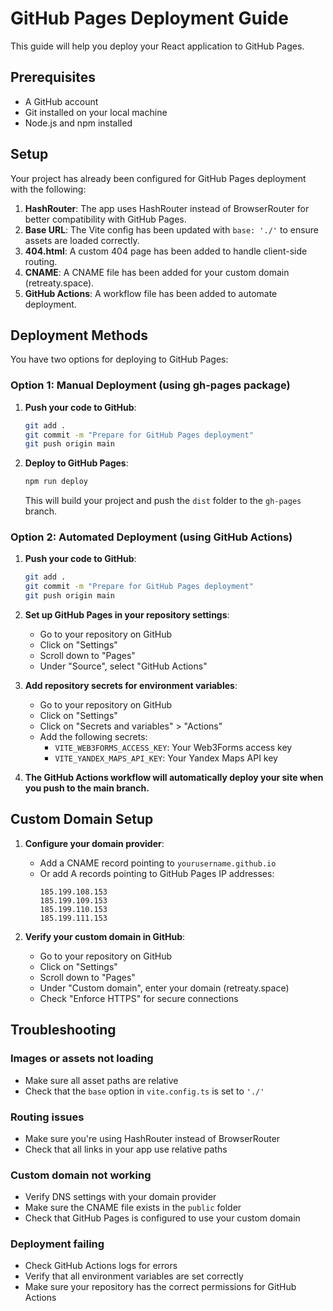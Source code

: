 # GitHub Pages Deployment Guide

This guide will help you deploy your React application to GitHub Pages.

## Prerequisites

- A GitHub account
- Git installed on your local machine
- Node.js and npm installed

## Setup

Your project has already been configured for GitHub Pages deployment with the following:

1. **HashRouter**: The app uses HashRouter instead of BrowserRouter for better compatibility with GitHub Pages.
2. **Base URL**: The Vite config has been updated with `base: './'` to ensure assets are loaded correctly.
3. **404.html**: A custom 404 page has been added to handle client-side routing.
4. **CNAME**: A CNAME file has been added for your custom domain (retreaty.space).
5. **GitHub Actions**: A workflow file has been added to automate deployment.

## Deployment Methods

You have two options for deploying to GitHub Pages:

### Option 1: Manual Deployment (using gh-pages package)

1. **Push your code to GitHub**:
   ```bash
   git add .
   git commit -m "Prepare for GitHub Pages deployment"
   git push origin main
   ```

2. **Deploy to GitHub Pages**:
   ```bash
   npm run deploy
   ```

   This will build your project and push the `dist` folder to the `gh-pages` branch.

### Option 2: Automated Deployment (using GitHub Actions)

1. **Push your code to GitHub**:
   ```bash
   git add .
   git commit -m "Prepare for GitHub Pages deployment"
   git push origin main
   ```

2. **Set up GitHub Pages in your repository settings**:
   - Go to your repository on GitHub
   - Click on "Settings"
   - Scroll down to "Pages"
   - Under "Source", select "GitHub Actions"

3. **Add repository secrets for environment variables**:
   - Go to your repository on GitHub
   - Click on "Settings"
   - Click on "Secrets and variables" > "Actions"
   - Add the following secrets:
     - `VITE_WEB3FORMS_ACCESS_KEY`: Your Web3Forms access key
     - `VITE_YANDEX_MAPS_API_KEY`: Your Yandex Maps API key

4. **The GitHub Actions workflow will automatically deploy your site when you push to the main branch.**

## Custom Domain Setup

1. **Configure your domain provider**:
   - Add a CNAME record pointing to `yourusername.github.io`
   - Or add A records pointing to GitHub Pages IP addresses:
     ```
     185.199.108.153
     185.199.109.153
     185.199.110.153
     185.199.111.153
     ```

2. **Verify your custom domain in GitHub**:
   - Go to your repository on GitHub
   - Click on "Settings"
   - Scroll down to "Pages"
   - Under "Custom domain", enter your domain (retreaty.space)
   - Check "Enforce HTTPS" for secure connections

## Troubleshooting

### Images or assets not loading
- Make sure all asset paths are relative
- Check that the `base` option in `vite.config.ts` is set to `'./'`

### Routing issues
- Make sure you're using HashRouter instead of BrowserRouter
- Check that all links in your app use relative paths

### Custom domain not working
- Verify DNS settings with your domain provider
- Make sure the CNAME file exists in the `public` folder
- Check that GitHub Pages is configured to use your custom domain

### Deployment failing
- Check GitHub Actions logs for errors
- Verify that all environment variables are set correctly
- Make sure your repository has the correct permissions for GitHub Actions
